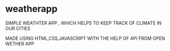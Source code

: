 # weatherapp

SIMPLE WEATHTER APP , WHICH HELPS TO KEEP TRACK OF CLIMATE IN OUR CITIES

MADE USING HTML,CSS,JAVASCRIPT WITH THE HELP OF API FROM OPEN WETHER APP

